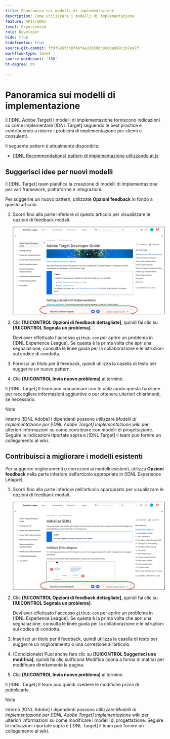 ```yaml
---
title: Panoramica sui modelli di implementazione
description: Come utilizzare i modelli di implementazione
feature: APIs/SDKs
level: Experienced
role: Developer
hide: true
hidefromtoc: true
source-git-commit: ff9f626fcc8f4bfaa3305d6c8c8ba890c1b7e47f
workflow-type: tm+mt
source-wordcount: '380'
ht-degree: 0%

---
```


# Panoramica sui modelli di implementazione

Il [!DNL Adobe Target] I modelli di implementazione forniscono indicazioni su come implementare [!DNL Target] seguendo le best practice e contribuendo a ridurre i problemi di implementazione per clienti e consulenti.

Il seguente pattern è attualmente disponibile:

* [[!DNL Recommendations] pattern di implementazione utilizzando at.js](/help/dev/patterns/recs-atjs/recs-implementation-pattern-atjs.md)

## Suggerisci idee per nuovi modelli

Il [!DNL Target] team pianifica la creazione di modelli di implementazione per vari framework, piattaforme e integrazioni.

Per suggerire un nuovo pattern, utilizzate **Opzioni feedback** in fondo a questo articolo.

1. Scorri fino alla parte inferiore di questo articolo per visualizzare le opzioni di feedback modali.

   ![Modello delle opzioni di feedback in Experience League](/help/dev/patterns/assets/feedback-options.png)

1. Clic **[!UICONTROL Opzioni di feedback dettagliate]**, quindi fai clic su **[!UICONTROL Segnala un problema]**.

   Devi aver effettuato l&#39;accesso `github.com` per aprire un problema in [!DNL Experience League]. Se questa è la prima volta che apri una segnalazione, consulta le linee guida per la collaborazione e le istruzioni sul codice di condotta.

1. Fornisci un titolo per il feedback, quindi utilizza la casella di testo per suggerire un nuovo pattern.

1. Clic **[!UICONTROL Invia nuovo problema]** al termine.

Il [!DNL Target] Il team può comunicare con te utilizzando questa funzione per raccogliere informazioni aggiuntive o per ottenere ulteriori chiarimenti, se necessario.

>[!NOTE]
>
>Interno [!DNL Adobe] i dipendenti possono utilizzare *Modelli di implementazione per [!DNL Adobe Target] Implementazione* wiki per ulteriori informazioni su come contribuire con modelli di progettazione. Seguire le indicazioni riportate sopra e [!DNL Target] il team può fornire un collegamento al wiki.

## Contribuisci a migliorare i modelli esistenti

Per suggerire miglioramenti o correzioni ai modelli esistenti, utilizza **Opzioni feedback** nella parte inferiore dell’articolo appropriato in [!DNL Experience League].

1. Scorri fino alla parte inferiore dell’articolo appropriato per visualizzare le opzioni di feedback modali.

   ![Opzioni di feedback modali nell’Experience League](/help/dev/patterns/assets/feedback-options-2.png)

1. Clic **[!UICONTROL Opzioni di feedback dettagliate]**, quindi fai clic su **[!UICONTROL Segnala un problema]**.

   Devi aver effettuato l&#39;accesso `github.com` per aprire un problema in [!DNL Experience League]. Se questa è la prima volta che apri una segnalazione, consulta le linee guida per la collaborazione e le istruzioni sul codice di condotta.

1. Inserisci un titolo per il feedback, quindi utilizza la casella di testo per suggerire un miglioramento o una correzione all’articolo.

1. (Condizionale) Puoi anche fare clic su **[!UICONTROL Suggerisci una modifica]**, quindi fai clic sull’icona Modifica (icona a forma di matita) per modificare direttamente la pagina.

1. Clic **[!UICONTROL Invia nuovo problema]** al termine.

Il [!DNL Target] Il team può quindi rivedere le modifiche prima di pubblicarle.

>[!NOTE]
>
>Interno [!DNL Adobe] i dipendenti possono utilizzare *Modelli di implementazione per [!DNL Adobe Target] Implementazione* wiki per ulteriori informazioni su come modificare i modelli di progettazione. Seguire le indicazioni riportate sopra e [!DNL Target] il team può fornire un collegamento al wiki.













